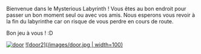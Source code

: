 Bienvenue dans le Mysterious Labyrinth ! 
Vous êtes au bon endroit pour passer un bon moment seul ou avec vos amis.
Nous esperons vous revoir à la fin du labyrinthe car on risque de vous perdre en cours de route.

Bon jeu à vous ! :D

[![door](<img src="/images/door.jpg"  width="300" height="300">)](https://github.com/Vaksalan/myLabesgi/blob/main/salle1.md )
[![door2](/images/door.jpg | width=100)](https://github.com/Vaksalan/myLabesgi/blob/main/salle2.md )
